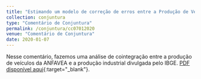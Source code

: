 ```yaml
---
title: "Estimando um modelo de correção de erros entre a Produção de Veículos e a Produção Industrial"
collection: conjuntura
type: "Comentário de Conjuntura"
permalink: /conjuntura/cc07012020
venue: "Comentário de Conjuntura"
date: 2020-01-07
---
```


Nesse comentário, fazemos uma análise de cointegração entre a produção de veículos da ANFAVEA e a produção industrial divulgada pelo IBGE. [PDF disponível aqui](https://github.com/vitorwilher/conjuntura/blob/master/cc07012020.pdf){:target="_blank"}.